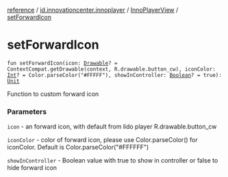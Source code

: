 [reference](../../index.md) / [id.innovationcenter.innoplayer](../index.md) / [InnoPlayerView](index.md) / [setForwardIcon](./set-forward-icon.md)

# setForwardIcon

`fun setForwardIcon(icon: `[`Drawable`](https://developer.android.com/reference/android/graphics/drawable/Drawable.html)`? = ContextCompat.getDrawable(context, R.drawable.button_cw), iconColor: `[`Int`](https://kotlinlang.org/api/latest/jvm/stdlib/kotlin/-int/index.html)`? = Color.parseColor("#FFFFF"), showInController: `[`Boolean`](https://kotlinlang.org/api/latest/jvm/stdlib/kotlin/-boolean/index.html)`? = true): `[`Unit`](https://kotlinlang.org/api/latest/jvm/stdlib/kotlin/-unit/index.html)

Function to custom forward icon

### Parameters

`icon` - an forward icon, with default from lido player R.drawable.button_cw

`iconColor` - color of forward icon, please use Color.parseColor() for iconColor. Default is Color.parseColor("#FFFFFF")

`showInController` - Boolean value with true to show in controller or false to hide forward icon